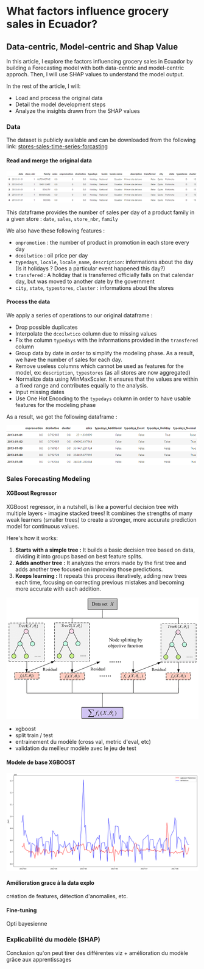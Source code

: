 # What factors influence grocery sales in Ecuador?

## Data-centric, Model-centric and Shap Value

In this article, I explore the factors influencing grocery sales in Ecuador by building a Forecasting model with both data-centric and model-centric approch. Then, I will use SHAP values to understand the model output.

In the rest of the article, I will:

- Load and process the original data
- Detail the model development steps
- Analyze the insights drawn from the SHAP values


### Data

The dataset is publicly available and can be downloaded from the following link: [stores-sales-time-series-forcasting](https://www.kaggle.com/competitions/store-sales-time-series-forecasting/data)

#### Read and merge the original data

![orignal_df](./pictures/original_df.png)

This dataframe provides the number of sales per day of a product family in a given store : `date`, `sales`, `store_nbr`, `family`

We also have these following features :

- `onpromotion` : the number of product in promotion in each store every day
- `dcoilwtico` : oil price per day
- `typedays`, `locale`, `locale_name`, `description`: informations about the day (Is it holidays ? Does a particular event happened this day?)
- `transfered` : A holiday that is transferred officially falls on that calendar day, but was moved to another date by the government
- `city`, `state`, `typestores`, `cluster` : informations about the stores

#### Process the data

We apply a series of operations to our original dataframe :

- Drop possible duplicates
- Interpolate the `dcoilwtico` column due to missing values
- Fix the column `typedays` with the informations provided in the `transfered` column
- Group data by date in order to simplify the modeling phase. As a result, we have the number of sales for each day.
- Remove useless columns which cannot be used as features for the model, ex: `description`, `typestores` (as all stores are now aggregated)
- Normalize data using MinMaxScaler. It ensures that the values are within a fixed range and contributes equally to the analysis.
- Input missing dates
- Use One Hot Encoding to the `typedays` column in order to have usable features for the modeling phase

As a result, we got the following dataframe :

![processed_df](./pictures/processed_df.png)

### Sales Forecasting Modeling

#### XGBoost Regressor

XGBoost regressor, in a nutshell, is like a powerful decision tree with multiple layers - imagine stacked trees! It combines the strengths of many weak learners (smaller trees) to create a stronger, more accurate prediction model for continuous values. 

Here's how it works:

1. **Starts with a simple tree :** It builds a basic decision tree based on data, dividing it into groups based on best feature splits.
2. **Adds another tree :** It analyzes the errors made by the first tree and adds another tree focused on improving those predictions.
3. **Keeps learning :** It repeats this process iteratively, adding new trees each time, focusing on correcting previous mistakes and becoming more accurate with each addition.

![xgboost](./pictures/xgboost.png)


- xgboost
- split train / test
- entrainement du modèle (cross val, metric d'eval, etc)
- validation du meilleur modèle avec le jeu de test

#### Modele de base XGBOOST

![xgboost_default](pictures/xgboost_default_wo_dates_features.png)

#### Amélioration grace à la data explo

création de features, détection d'anomalies, etc.

#### Fine-tuning 

Opti bayesienne

### Explicabilité du modèle (SHAP)

Conclusion qu'on peut tirer des différentes viz + amélioration du modèle grâce aux apprentissages